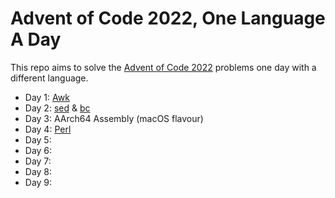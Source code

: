 # Advent of Code 2022, One Language A Day

This repo aims to solve the [Advent of Code 2022](https://adventofcode.com/2022/) problems one day with a different language.

* Day 1: [Awk](https://en.wikipedia.org/wiki/AWK)
* Day 2: [sed](https://en.wikipedia.org/wiki/Sed) & [bc](https://en.wikipedia.org/wiki/Bc_%28programming_language%29)
* Day 3: AArch64 Assembly (macOS flavour)
* Day 4: [Perl](https://www.perl.org/)
* Day 5:
* Day 6:
* Day 7:
* Day 8:
* Day 9:
